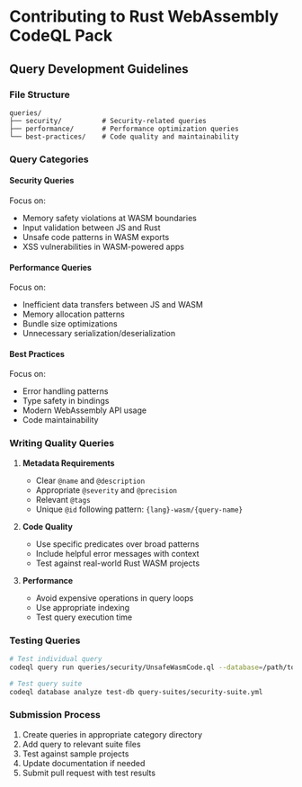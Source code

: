 # Contributing to Rust WebAssembly CodeQL Pack

## Query Development Guidelines

### File Structure
```
queries/
├── security/          # Security-related queries
├── performance/       # Performance optimization queries
└── best-practices/    # Code quality and maintainability
```

### Query Categories

#### Security Queries
Focus on:
- Memory safety violations at WASM boundaries
- Input validation between JS and Rust
- Unsafe code patterns in WASM exports
- XSS vulnerabilities in WASM-powered apps

#### Performance Queries  
Focus on:
- Inefficient data transfers between JS and WASM
- Memory allocation patterns
- Bundle size optimizations
- Unnecessary serialization/deserialization

#### Best Practices
Focus on:
- Error handling patterns
- Type safety in bindings
- Modern WebAssembly API usage
- Code maintainability

### Writing Quality Queries

1. **Metadata Requirements**
   - Clear `@name` and `@description`
   - Appropriate `@severity` and `@precision`
   - Relevant `@tags`
   - Unique `@id` following pattern: `{lang}-wasm/{query-name}`

2. **Code Quality**
   - Use specific predicates over broad patterns
   - Include helpful error messages with context
   - Test against real-world Rust WASM projects

3. **Performance**
   - Avoid expensive operations in query loops
   - Use appropriate indexing
   - Test query execution time

### Testing Queries

```bash
# Test individual query
codeql query run queries/security/UnsafeWasmCode.ql --database=/path/to/test-db

# Test query suite
codeql database analyze test-db query-suites/security-suite.yml
```

### Submission Process

1. Create queries in appropriate category directory
2. Add query to relevant suite files
3. Test against sample projects
4. Update documentation if needed
5. Submit pull request with test results